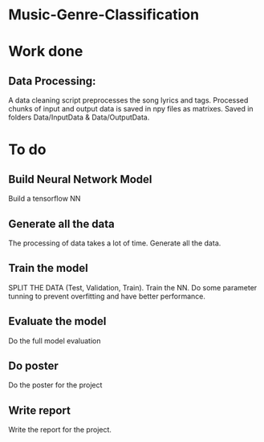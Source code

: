 # Music-Genre-Classification

# Work done

## Data Processing:
A data cleaning script preprocesses the song lyrics and tags.
Processed chunks of input and output data is saved in npy files as matrixes.
Saved in folders Data/InputData & Data/OutputData.





# To do


## Build Neural Network Model
Build a tensorflow NN

## Generate all the data
The processing of data takes a lot of time. Generate all the data.

## Train the model
SPLIT THE DATA (Test, Validation, Train). Train the NN. Do some parameter tunning to prevent overfitting and have better performance.

## Evaluate the model
Do the full model evaluation

## Do poster
Do the poster for the project

## Write report
Write the report for the project.